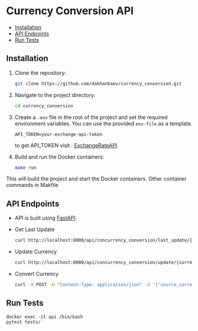 # Currency Conversion API 


- [Installation](#installation)
- [API Endpoints](#api-endpoints)
- [Run Tests](#run-tests)

## Installation

1. Clone the repository:

    ```bash
    git clone https://github.com/dakhanbaev/currency_conversion.git
    ```

2. Navigate to the project directory: 

    ```bash
    cd currency_conversion
    ```

3. Create a `.env` file in the root of the project and set the required environment variables. You can use the provided `env-file` as a template.

    ```plaintext
    API_TOKEN=your-exchange-api-token
    ```
   to get API_TOKEN visit : [ExchangeRateAPI](https://www.exchangerate-api.com/)


4. Build and run the Docker containers:

    ```bash
    make run
    ```

This will build the project and start the Docker containers. Other container commands in Makfile

## API Endpoints
- API is built using [FastAPI](https://fastapi.tiangolo.com/).


- Get Last Update
   ```bash
   curl http://localhost:8000/api/concurrency_conversion/last_update/{currency_name}
   ```

- Update Currency
   ```bash
   curl http://localhost:8000/api/concurrency_conversion/update/{currency_name}
   ```

- Convert Currency
   ```bash
   curl -X POST -H "Content-Type: application/json" -d '{"source_currency": "USD", "target_currency": "EUR", "amount": 100}' http://localhost:8000/api/concurrency_conversion/convert
   ```

## Run Tests

   ```
   docker exec -it api /bin/bash
   pytest tests/
   ```
